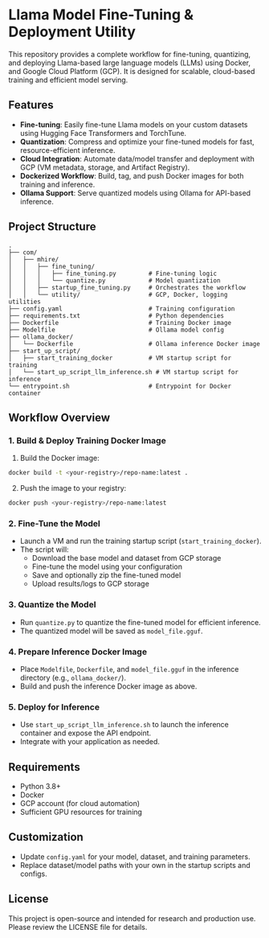 # Llama Model Fine-Tuning & Deployment Utility

This repository provides a complete workflow for fine-tuning, quantizing, and deploying Llama-based large language models (LLMs) using Docker, and Google Cloud Platform (GCP). It is designed for scalable, cloud-based training and efficient model serving.

## Features

- **Fine-tuning**: Easily fine-tune Llama models on your custom datasets using Hugging Face Transformers and TorchTune.
- **Quantization**: Compress and optimize your fine-tuned models for fast, resource-efficient inference.
- **Cloud Integration**: Automate data/model transfer and deployment with GCP (VM metadata, storage, and Artifact Registry).
- **Dockerized Workflow**: Build, tag, and push Docker images for both training and inference.
- **Ollama Support**: Serve quantized models using Ollama for API-based inference.

## Project Structure

```
.
├── com/
│   ├── mhire/
│   │   ├── fine_tuning/
│   │   │   ├── fine_tuning.py         # Fine-tuning logic
│   │   │   └── quantize.py            # Model quantization
│   │   ├── startup_fine_tuning.py     # Orchestrates the workflow
│   │   └── utility/                   # GCP, Docker, logging utilities
├── config.yaml                        # Training configuration
├── requirements.txt                   # Python dependencies
├── Dockerfile                         # Training Docker image
├── Modelfile                          # Ollama model config
├── ollama_docker/
│   └── Dockerfile                     # Ollama inference Docker image
├── start_up_script/
│   ├── start_training_docker          # VM startup script for training
│   └── start_up_script_llm_inference.sh # VM startup script for inference
└── entrypoint.sh                      # Entrypoint for Docker container
```

## Workflow Overview

### 1. Build & Deploy Training Docker Image

1. Build the Docker image:
  ```sh
  docker build -t <your-registry>/repo-name:latest .
  ```
2. Push the image to your registry:
  ```sh
  docker push <your-registry>/repo-name:latest
  ```

### 2. Fine-Tune the Model

- Launch a VM and run the training startup script (`start_training_docker`).
- The script will:
  - Download the base model and dataset from GCP storage
  - Fine-tune the model using your configuration
  - Save and optionally zip the fine-tuned model
  - Upload results/logs to GCP storage

### 3. Quantize the Model

- Run `quantize.py` to quantize the fine-tuned model for efficient inference.
- The quantized model will be saved as `model_file.gguf`.

### 4. Prepare Inference Docker Image

- Place `Modelfile`, `Dockerfile`, and `model_file.gguf` in the inference directory (e.g., `ollama_docker/`).
- Build and push the inference Docker image as above.

### 5. Deploy for Inference

- Use `start_up_script_llm_inference.sh` to launch the inference container and expose the API endpoint.
- Integrate with your application as needed.

## Requirements

- Python 3.8+
- Docker
- GCP account (for cloud automation)
- Sufficient GPU resources for training

## Customization

- Update `config.yaml` for your model, dataset, and training parameters.
- Replace dataset/model paths with your own in the startup scripts and configs.

## License

This project is open-source and intended for research and production use. Please review the LICENSE file for details.